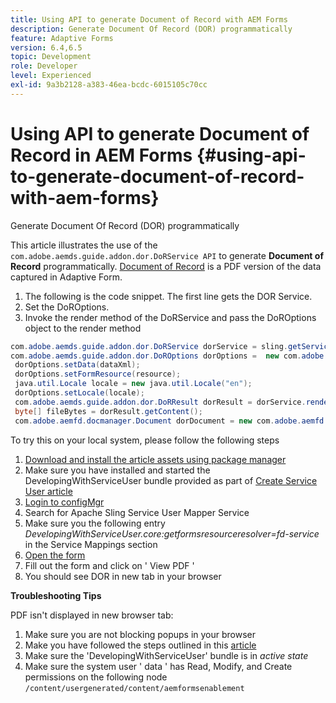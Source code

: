 ```yaml
---
title: Using API to generate Document of Record with AEM Forms
description: Generate Document Of Record (DOR) programmatically
feature: Adaptive Forms
version: 6.4,6.5
topic: Development
role: Developer
level: Experienced
exl-id: 9a3b2128-a383-46ea-bcdc-6015105c70cc
---
```

# Using API to generate Document of Record in AEM Forms {#using-api-to-generate-document-of-record-with-aem-forms}

Generate Document Of Record (DOR) programmatically

This article illustrates the use of the `com.adobe.aemds.guide.addon.dor.DoRService API` to generate **Document of Record** programmatically. [Document of Record](https://experienceleague.adobe.com/docs/experience-manager-65/forms/adaptive-forms-advanced-authoring/generate-document-of-record-for-non-xfa-based-adaptive-forms.html) is a PDF version of the data captured in Adaptive Form.

1. The following is the code snippet. The first line gets the DOR Service.
1. Set the DoROptions.
1. Invoke the render method of the DoRService and pass the DoROptions object to the render method

```java
com.adobe.aemds.guide.addon.dor.DoRService dorService = sling.getService(com.adobe.aemds.guide.addon.dor.DoRService.class);
com.adobe.aemds.guide.addon.dor.DoROptions dorOptions =  new com.adobe.aemds.guide.addon.dor.DoROptions();
 dorOptions.setData(dataXml);
 dorOptions.setFormResource(resource);
 java.util.Locale locale = new java.util.Locale("en");
 dorOptions.setLocale(locale);
 com.adobe.aemds.guide.addon.dor.DoRResult dorResult = dorService.render(dorOptions);
 byte[] fileBytes = dorResult.getContent();
 com.adobe.aemfd.docmanager.Document dorDocument = new com.adobe.aemfd.docmanager.Document(fileBytes);

```

To try this on your local system, please follow the following steps

1. [Download and install the article assets using package manager](assets/dor-with-api.zip)
1. Make sure you have installed and started the DevelopingWithServiceUser bundle provided as part of [Create Service User article](service-user-tutorial-develop.md)
1. [Login to configMgr](http://localhost:4502/system/console/configMgr)
1. Search for Apache Sling Service User Mapper Service
1. Make sure you the following entry _DevelopingWithServiceUser.core:getformsresourceresolver=fd-service_ in the Service Mappings section
1. [Open the form](http://localhost:4502/content/dam/formsanddocuments/sandbox/1201-borrower-payments/jcr:content?wcmmode=disabled)
1. Fill out the form and click on ' View PDF '
1. You should see DOR in new tab in your browser


**Troubleshooting Tips**

PDF isn't displayed in new browser tab:

1. Make sure you are not blocking popups in your browser
1. Make you have followed the steps outlined in this [article](service-user-tutorial-develop.md)
1. Make sure the 'DevelopingWithServiceUser' bundle is in *active state* 
1. Make sure the system user ' data ' has Read, Modify, and Create permissions on the following node `/content/usergenerated/content/aemformsenablement`
